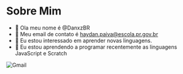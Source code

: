 # Sobre Mim

- 👋 Ola meu nome é @DanxzBR
- 📧  Meu email de contato é haydan.paiva@escola.pr.gov.br
- 👀 Eu estou interessado em aprender novas linguagens.
- 🌱 Eu estou aprendendo a programar recentemente as linguagens JavaScript e Scratch

![Gmail](https://img.shields.io/badge/Gmail-D14836?style=for-the-badge&logo=gmail&logoColor=white)
